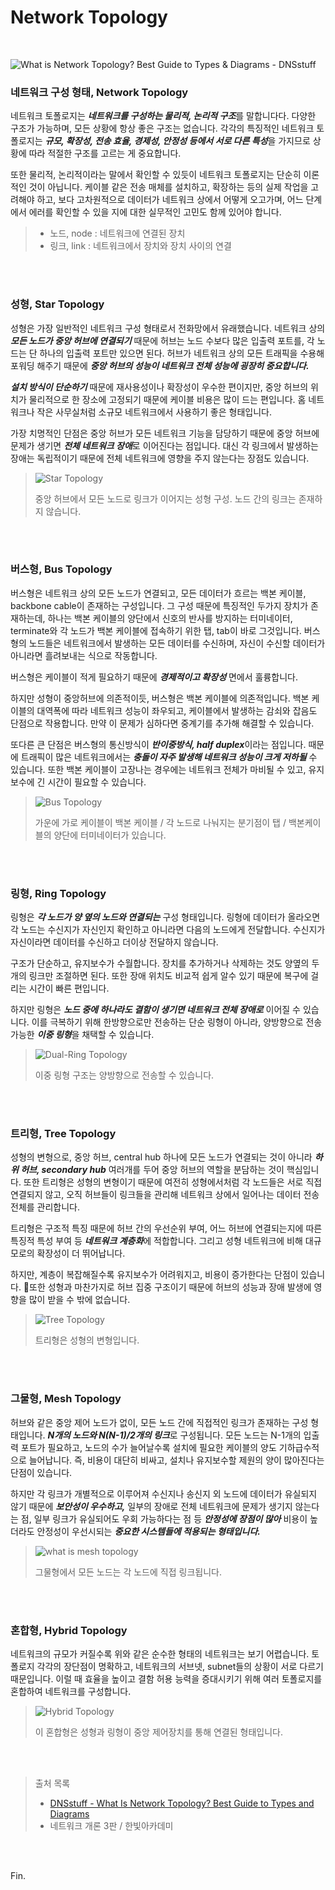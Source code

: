 # Network Topology

<br>

![What is Network Topology? Best Guide to Types & Diagrams - DNSstuff](hogeun.assets/network-topology-types.png)

### 네트워크 구성 형태, Network Topology

네트워크 토폴로지는 ***네트워크를 구성하는 물리적, 논리적 구조***를 말합니다다. 다양한 구조가 가능하며, 모든 상황에 항상 좋은 구조는 없습니다. 각각의 특징적인 네트워크 토폴로지는 ***규모, 확장성, 전송 효율, 경제성, 안정성 등에서 서로 다른 특성***을 가지므로 상황에 따라 적절한 구조를 고르는 게 중요합니다.

또한 물리적, 논리적이라는 말에서 확인할 수 있듯이 네트워크 토폴로지는 단순히 이론적인 것이 아닙니다. 케이블 같은 전송 매체를 설치하고, 확장하는 등의 실제 작업을 고려해야 하고, 보다 고차원적으로 데이터가 네트워크 상에서 어떻게 오고가며, 어느 단계에서 에러를 확인할 수 있을 지에 대한 실무적인 고민도 함께 있어야 합니다.

> * 노드, node : 네트워크에 연결된 장치
> * 링크, link : 네트워크에서 장치와 장치 사이의 연결

<br><br>

### 성형, Star Topology

성형은 가장 일반적인 네트워크 구성 형태로서 전화망에서 유래했습니다. 네트워크 상의 ***모든 노드가 중앙 허브에 연결되기*** 때문에 허브는 노드 수보다 많은 입출력 포트를, 각 노드는 단 하나의 입출력 포트만 있으면 된다. 허브가 네트워크 상의 모든 트래픽을 수용해 포워딩 해주기 때문에 ***중앙 허브의 성능이 네트워크 전체 성능에 굉장히 중요합니다.***

***설치 방식이 단순하기*** 때문에 재사용성이나 확장성이 우수한 편이지만, 중앙 허브의 위치가 물리적으로 한 장소에 고정되기 때문에 케이블 비용은 많이 드는 편입니다. 홈 네트워크나 작은 사무실처럼 소규모 네트워크에서 사용하기 좋은 형태입니다.

가장 치명적인 단점은 중앙 허브가 모든 네트워크 기능을 담당하기 때문에 중앙 허브에 문제가 생기면 ***전체 네트워크 장애***로 이어진다는 점입니다. 대신 각 링크에서 발생하는 장애는 독립적이기 때문에 전체 네트워크에 영향을 주지 않는다는 장점도 있습니다.

> ![Star Topology](hogeun.assets/Star-Topology-1024x536.jpg)
>
> 중앙 허브에서 모든 노드로 링크가 이어지는 성형 구성. 노드 간의 링크는 존재하지 않습니다.

<br><br>

### 버스형, Bus Topology

버스형은 네트워크 상의 모든 노드가 연결되고, 모든 데이터가 흐르는 백본 케이블, backbone cable이 존재하는 구성입니다. 그 구성 때문에 특징적인 두가지 장치가 존재하는데, 하나는 백본 케이블의 양단에서 신호의 반사를 방지하는 터미네이터, terminate와 각 노드가 백본 케이블에 접속하기 위한 탭, tab이 바로 그것입니다. 버스형의 노드들은 네트워크에서 발생하는 모든 데이터를 수신하며, 자신이 수신할 데이터가 아니라면 흘려보내는 식으로 작동합니다.

버스형은 케이블이 적게 필요하기 때문에 ***경제적이고 확장성*** 면에서 훌륭합니다.

하지만 성형이 중앙허브에 의존적이듯, 버스형은 백본 케이블에 의존적입니다. 백본 케이블의 대역폭에 따라 네트워크 성능이 좌우되고, 케이블에서 발생하는 감쇠와 잡음도 단점으로 작용합니다. 만약 이 문제가 심하다면 중계기를 추가해 해결할 수 있습니다.

또다른 큰 단점은 버스형의 통신방식이 ***반이중방식, half duplex***이라는 점입니다. 때문에 트래픽이 많은 네트워크에서는 ***충돌이 자주 발생해 네트워크 성능이 크게 저하될*** 수 있습니다. 또한 백본 케이블이 고장나는 경우에는 네트워크 전체가 마비될 수 있고, 유지보수에 긴 시간이 필요할 수 있습니다.

> ![Bus Topology](hogeun.assets/Bus-Topology-1024x536.jpg)
>
> 가운에 가로 케이블이 백본 케이블 / 각 노드로 나눠지는 분기점이 탭 / 백본케이블의 양단에 터미네이터가 있습니다.

<br><br>

### 링형, Ring Topology

링형은 ***각 노드가 양 옆의 노드와 연결되는*** 구성 형태입니다. 링형에 데이터가 올라오면 각 노드는 수신지가 자신인지 확인하고 아니라면 다음의 노드에게 전달합니다. 수신지가 자신이라면 데이터를 수신하고 더이상 전달하지 않습니다.

구조가 단순하고, 유지보수가 수월합니다. 장치를 추가하거나 삭제하는 것도 양옆의 두 개의 링크만 조절하면 된다. 또한 장애 위치도 비교적 쉽게 알수 있기 때문에 복구에 걸리는 시간이 빠른 편입니다.

하지만 링형은 ***노드 중에 하나라도 결함이 생기면 네트워크 전체 장애로*** 이어질 수 있습니다. 이를 극복하기 위해 한방향으로만 전송하는 단순 링형이 아니라, 양방향으로 전송 가능한 ***이중 링형***을 채택할 수 있습니다.

> ![Dual-Ring Topology](hogeun.assets/Dual-Ring-Topology-1024x535.jpg)
>
> 이중 링형 구조는 양방향으로 전송할 수 있습니다.

<br><br>

### 트리형, Tree Topology

성형의 변형으로, 중앙 허브, central hub 하나에 모든 노드가 연결되는 것이 아니라 ***하위 허브, secondary hub*** 여러개를 두어 중앙 허브의 역할을 분담하는 것이 핵심입니다. 또한 트리형은 성형의 변형이기 때문에 여전히 성형에서처럼 각 노드들은 서로 직접 연결되지 않고, 오직 허브들이 링크들을 관리해 네트워크 상에서 일어나는 데이터 전송 전체를 관리합니다.

트리형은 구조적 특징 때문에 허브 간의 우선순위 부여, 어느 허브에 연결되는지에 따른 특징적 특성 부여 등 ***네트워크 계층화***에 적합합니다. 그리고 성형 네트워크에 비해 대규모로의 확장성이 더 뛰어납니다.

하지만, 계층이 복잡해질수록 유지보수가 어려워지고, 비용이 증가한다는 단점이 있습니다. 또한 성형과 마찬가지로 허브 집중 구조이기 때문에 허브의 성능과 장애 발생에 영향을 많이 받을 수 밖에 없습니다.

> ![Tree Topology](hogeun.assets/Tree-Topology-1024x536.jpg)
>
> 트리형은 성형의 변형입니다.

<br><br>

### 그물형, Mesh Topology

허브와 같은 중앙 제어 노드가 없이, 모든 노드 간에 직접적인 링크가 존재하는 구성 형태입니다. ***N개의 노드와 N(N-1)/2개의 링크***로 구성됩니다. 모든 노드는 N-1개의 입출력 포트가 필요하고, 노드의 수가 늘어날수록 설치에 필요한 케이블의 양도 기하급수적으로 늘어납니다. 즉, 비용이 대단히 비싸고, 설치나 유지보수할 제원의 양이 많아진다는 단점이 있습니다.

하지만 각 링크가 개별적으로 이루어져 수신지나 송신지 외 노드에 데이터가 유실되지 않기 때문에 ***보안성이 우수하고,*** 일부의 장애로 전체 네트워크에 문제가 생기지 않는다는 점, 일부 링크가 유실되어도 우회 가능하다는 점 등 ***안정성에 장점이 많아*** 비용이 높더라도 안정성이 우선시되는 ***중요한 시스템들에 적용되는 형태입니다.***

> ![what is mesh topology](hogeun.assets/what-is-mesh-topology-1024x536.png)
>
> 그물형에서 모든 노드는 각 노드에 직접 링크됩니다.

<br><br>

### 혼합형, Hybrid Topology

네트워크의 규모가 커질수록 위와 같은 순수한 형태의 네트워크는 보기 어렵습니다. 토폴로지 각각의 장단점이 명확하고, 네트워크의 서브넷, subnet들의 상황이 서로 다르기 때문입니다. 이럴 때 효율을 높이고 결함 허용 능력을 증대시키기 위해 여러 토폴로지를 혼합하여 네트워크를 구성합니다.

> ![Hybrid Topology](hogeun.assets/Hybrid-Topology-1024x536.jpg)
>
> 이 혼합형은 성형과 링형이 중앙 제어장치를 통해 연결된 형태입니다.

<br><br>

> 출처 목록
>
> * [DNSstuff - What Is Network Topology? Best Guide to Types and Diagrams](https://www.dnsstuff.com/what-is-network-topology)
> * 네트워크 개론 3판 / 한빛아카데미

<br><br>

Fin.
